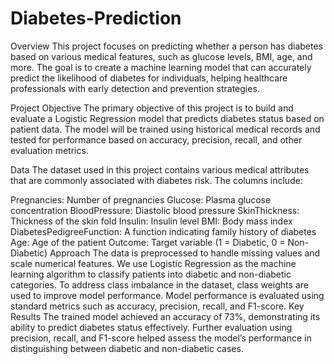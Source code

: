 # Diabetes-Prediction

Overview
This project focuses on predicting whether a person has diabetes based on various medical features, such as glucose levels, BMI, age, and more. The goal is to create a machine learning model that can accurately predict the likelihood of diabetes for individuals, helping healthcare professionals with early detection and prevention strategies.

Project Objective
The primary objective of this project is to build and evaluate a Logistic Regression model that predicts diabetes status based on patient data. The model will be trained using historical medical records and tested for performance based on accuracy, precision, recall, and other evaluation metrics.

Data
The dataset used in this project contains various medical attributes that are commonly associated with diabetes risk. The columns include:

Pregnancies: Number of pregnancies
Glucose: Plasma glucose concentration
BloodPressure: Diastolic blood pressure
SkinThickness: Thickness of the skin fold
Insulin: Insulin level
BMI: Body mass index
DiabetesPedigreeFunction: A function indicating family history of diabetes
Age: Age of the patient
Outcome: Target variable (1 = Diabetic, 0 = Non-Diabetic)
Approach
The data is preprocessed to handle missing values and scale numerical features.
We use Logistic Regression as the machine learning algorithm to classify patients into diabetic and non-diabetic categories.
To address class imbalance in the dataset, class weights are used to improve model performance.
Model performance is evaluated using standard metrics such as accuracy, precision, recall, and F1-score.
Key Results
The trained model achieved an accuracy of 73%, demonstrating its ability to predict diabetes status effectively. Further evaluation using precision, recall, and F1-score helped assess the model’s performance in distinguishing between diabetic and non-diabetic cases.

